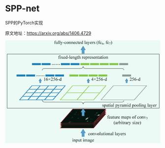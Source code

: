 # SPP-net
 SPP的PyTorch实现

原文地址：https://arxiv.org/abs/1406.4729

![用于分类的示意图](images/image-20220513150552641.png)


